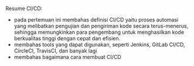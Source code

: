 Resume CI/CD:
- pada pertemuan ini membahas definisi CI/CD yaitu proses automasi yang melibatkan pengujian dan pengiriman kode secara terus-menerus, sehingga memungkinkan para pengembang untuk menghasilkan kode berkualitas tinggi dengan cepat dan efisien.
- membahas tools yang dapat digunakan, seperti Jenkins, GitLab CI/CD, CircleCI, TravisCI, dan banyak lagi
- membahas bagaimana cara membuat CI/CD 
